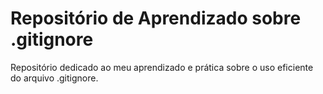 # Repositório de Aprendizado sobre .gitignore

Repositório dedicado ao meu aprendizado e prática sobre o uso eficiente do arquivo .gitignore.
